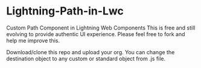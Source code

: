 # Lightning-Path-in-Lwc
Custom Path Component in Lightning Web Components
This is free and still evolving to provide authentic UI experience. Please feel free to fork and help me improve this.


Download/clone this repo and upload your org.
You can change the destination object to any custom or standard object from .js file.
